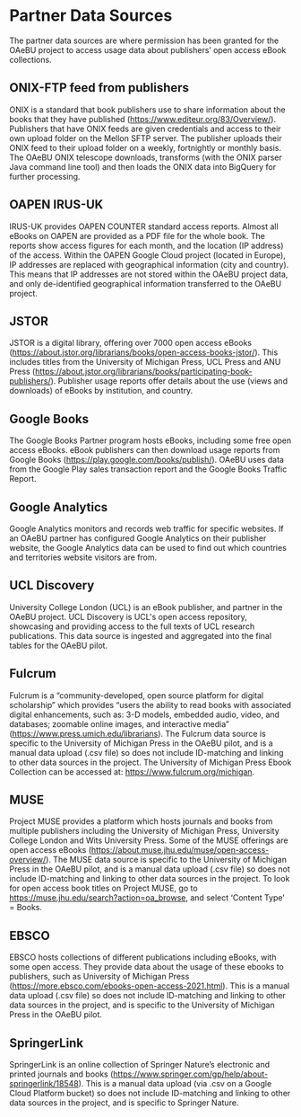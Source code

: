 Partner Data Sources
==========================

The partner data sources are where permission has been granted for the OAeBU project to access usage data about publishers’ open access eBook collections.  

## ONIX-FTP feed from publishers
ONIX is a standard that book publishers use to share information about the books that they have published (<https://www.editeur.org/83/Overview/>). Publishers that have ONIX feeds are given credentials and access to their own upload folder on the Mellon SFTP server. The publisher uploads their ONIX feed to their upload folder on a weekly, fortnightly or monthly basis. The OAeBU ONIX telescope downloads, transforms (with the ONIX parser Java command line tool) and then loads the ONIX data into BigQuery for further processing.

## OAPEN IRUS-UK
IRUS-UK provides OAPEN COUNTER standard access reports. Almost all eBooks on OAPEN are provided as a PDF file for the whole book. The reports show access figures for each month, and the location (IP address) of the access. Within the OAPEN Google Cloud project (located in Europe), IP addresses are replaced with geographical information (city and country). This means that IP addresses are not stored within the OAeBU project data, and only de-identified geographical information transferred to the OAeBU project.

## JSTOR
JSTOR is a digital library, offering over 7000 open access eBooks (<https://about.jstor.org/librarians/books/open-access-books-jstor/>). This includes titles from the University of Michigan Press, UCL Press and ANU Press (<https://about.jstor.org/librarians/books/participating-book-publishers/>). Publisher usage reports offer details about the use (views and downloads) of eBooks by institution, and country. 

## Google Books
The Google Books Partner program hosts eBooks, including some free open access eBooks. eBook publishers can then download usage reports from Google Books (<https://play.google.com/books/publish/>). OAeBU uses data from the Google Play sales transaction report and the Google Books Traffic Report.

## Google Analytics
Google Analytics monitors and records web traffic for specific websites. If an OAeBU partner has configured Google Analytics on their publisher website, the Google Analytics data can be used to find out which countries and territories website visitors are from. 

## UCL Discovery
University College London (UCL) is an eBook publisher, and partner in the OAeBU project. UCL Discovery is UCL's open access repository, showcasing and providing access to the full texts of UCL research publications. This data source is ingested and aggregated into the final tables for the OAeBU pilot. 

## Fulcrum
Fulcrum is a “community-developed, open source platform for digital scholarship” which provides “users the ability to read books with associated digital enhancements, such as: 3-D models, embedded audio, video, and databases; zoomable online images, and interactive media” (<https://www.press.umich.edu/librarians>). The Fulcrum data source is specific to the University of Michigan Press in the OAeBU pilot, and is a manual data upload (.csv file) so does not include ID-matching and linking to other data sources in the project.
The University of Michigan Press Ebook Collection can be accessed at: <https://www.fulcrum.org/michigan>.

## MUSE
Project MUSE provides a platform which hosts journals and books from multiple publishers including the University of Michigan Press, University College London and Wits University Press. Some of the MUSE offerings are open access eBooks (<https://about.muse.jhu.edu/muse/open-access-overview/>). The MUSE data source is specific to the University of Michigan Press in the OAeBU pilot, and is a manual data upload (.csv file) so does not include ID-matching and linking to other data sources in the project.
To look for open access book titles on Project MUSE, go to <https://muse.jhu.edu/search?action=oa_browse>, and select ‘Content Type’ = Books.

## EBSCO
EBSCO hosts collections of different publications including eBooks, with some open access. They provide data about the usage of these ebooks to publishers, such as University of Michigan Press (<https://more.ebsco.com/ebooks-open-access-2021.html>). This is a manual data upload (.csv file) so does not include ID-matching and linking to other data sources in the project, and is specific to the University of Michigan Press in the OAeBU pilot.
  
## SpringerLink
SpringerLink is an online collection of Springer Nature’s electronic and printed journals and books (<https://www.springer.com/gp/help/about-springerlink/18548>).  This is a manual data upload (via .csv on a Google Cloud Platform bucket) so does not include ID-matching and linking to other data sources in the project, and is specific to Springer Nature. 
